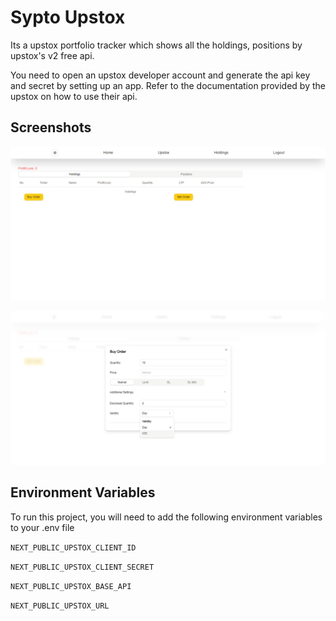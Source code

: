 # Sypto Upstox

Its a upstox portfolio tracker which shows all the holdings, positions by upstox's v2 free api.

You need to open an upstox developer account and generate the api key and secret by setting up an app.
Refer to the documentation provided by the upstox on how to use their api.

## Screenshots

![App Screenshot](./profile.png)

![App Screenshot](./main.png)

## Environment Variables

To run this project, you will need to add the following environment variables to your .env file

`NEXT_PUBLIC_UPSTOX_CLIENT_ID`

`NEXT_PUBLIC_UPSTOX_CLIENT_SECRET`

`NEXT_PUBLIC_UPSTOX_BASE_API`

`NEXT_PUBLIC_UPSTOX_URL`
